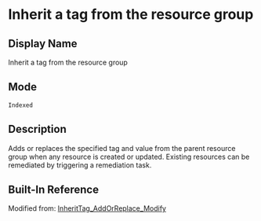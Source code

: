 # Inherit a tag from the resource group

## Display Name

Inherit a tag from the resource group

## Mode

`Indexed`

## Description

Adds or replaces the specified tag and value from the parent resource group when any resource is created or updated. Existing resources can be remediated by triggering a remediation task.

## Built-In Reference

Modified from: [InheritTag_AddOrReplace_Modify](https://github.com/Azure/azure-policy/blob/master/built-in-policies/policyDefinitions/Tags/InheritTag_AddOrReplace_Modify.json)